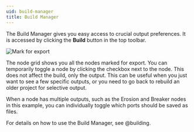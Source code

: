 ```yaml
---
uid: build-manager
title: Build Manager
---
```


The Build Manager gives you easy access to crucial output preferences. It is accessed by clicking the **Build** button in the top toolbar.

![Mark for export](/images/ui/Intro-Build.jpg)

The node grid shows you all the nodes marked for export. You can temporarily toggle a node by clicking the checkbox next to the node. This does not affect the build, only the output. This can be useful when you just want to see a few specific outputs, or you need to go back to rebuild an older project for selective output.

When a node has multiple outputs, such as the Erosion and Breaker nodes in this example, you can individually toggle which ports should be saved as files.

For details on how to use the Build Manager, see @building.
